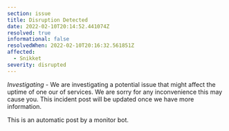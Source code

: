 ```yaml
---
section: issue
title: Disruption Detected
date: 2022-02-10T20:14:52.441074Z
resolved: true
informational: false
resolvedWhen: 2022-02-10T20:16:32.561851Z
affected:
  - Snikket
severity: disrupted
---
```

*Investigating* - We are investigating a potential issue that might affect the uptime of one our of services. We are sorry for any inconvenience this may cause you. This incident post will be updated once we have more information.

This is an automatic post by a monitor bot.
        